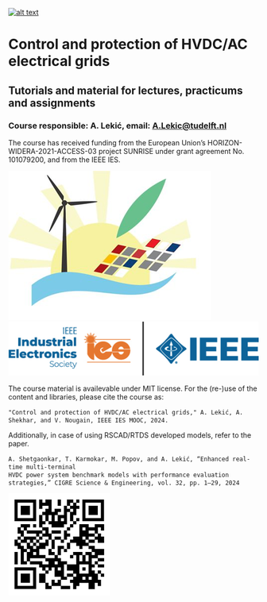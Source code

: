 [![alt text](https://zenodo.org/badge/667398010.svg)](https://zenodo.org/doi/10.5281/zenodo.10828892)
# Control and protection of HVDC/AC electrical grids
## Tutorials and material for lectures, practicums and assignments
### Course responsible: A. Lekić, email: A.Lekic@tudelft.nl

The course has received funding from the European Union’s HORIZON-WIDERA-2021-ACCESS-03 project SUNRISE under grant agreement No. 101079200, and from the IEEE IES.

![alt text](/pictures/sunrise-logo.jpeg?raw=true)
![alt text](/pictures/ies_logo.png?raw=true)

The course material is availevable under MIT license. For the (re-)use of the content and libraries, please cite the course as:
```
"Control and protection of HVDC/AC electrical grids," A. Lekić, A. Shekhar, and V. Nougain, IEEE IES MOOC, 2024.
``` 

Additionally, in case of using RSCAD/RTDS developed models, refer to the paper.
```
A. Shetgaonkar, T. Karmokar, M. Popov, and A. Lekić, “Enhanced real-time multi-terminal
HVDC power system benchmark models with performance evaluation strategies,” CIGRE Science & Engineering, vol. 32, pp. 1–29, 2024
```
![alt text](/pictures/course_QR.png?raw=true)